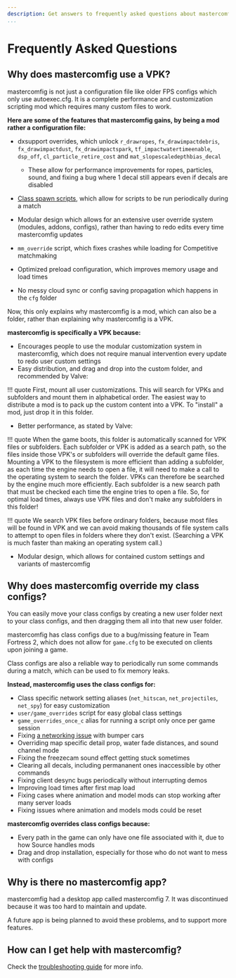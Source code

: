 ```yaml
---
description: Get answers to frequently asked questions about mastercomfig.
...
```


# Frequently Asked Questions

## Why does mastercomfig use a VPK?

mastercomfig is not just a configuration file like older FPS configs which only use autoexec.cfg.
It is a complete performance and customization scripting mod which requires many custom files to work.

**Here are some of the features that mastercomfig gains, by being a mod rather a configuration file:**

* dxsupport overrides, which unlock `r_drawropes`, `fx_drawimpactdebris`, `fx_drawimpactdust`, `fx_drawimpactspark`, `tf_impactwatertimeenable`, `dsp_off`, `cl_particle_retire_cost` and `mat_slopescaledepthbias_decal`

  * These allow for performance improvements for ropes, particles, sound, and fixing a bug where 1 decal still appears even if decals are disabled

* [Class spawn scripts](#why-does-mastercomfig-override-my-class-configs), which allow for scripts to be run periodically during a match

* Modular design which allows for an extensive user override system (modules, addons, configs), rather than having to redo edits every time mastercomfig updates

* `mm_override` script, which fixes crashes while loading for Competitive matchmaking

* Optimized preload configuration, which improves memory usage and load times

* No messy cloud sync or config saving propagation which happens in the `cfg` folder

Now, this only explains why mastercomfig is a mod, which can also be a folder, rather than explaining why mastercomfig is a VPK.

**mastercomfig is specifically a VPK because:**

* Encourages people to use the modular customization system in mastercomfig, which does not require manual intervention every update to redo user custom settings
* Easy distribution, and drag and drop into the custom folder, and recommended by Valve:

!!! quote
    First, mount all user customizations. This will search for VPKs and subfolders
    and mount them in alphabetical order. The easiest way to distribute a mod is to
    pack up the custom content into a VPK. To "install" a mod, just drop it in this
    folder.

* Better performance, as stated by Valve:

!!! quote
    When the game boots, this folder is automatically scanned for VPK files or
    subfolders. Each subfolder or VPK is added as a search path, so the files
    inside those VPK's or subfolders will override the default game files.
    Mounting a VPK to the filesystem is more efficient than adding a subfolder,
    as each time the engine needs to open a file, it will need to make a call to the
    operating system to search the folder. VPKs can therefore be searched by the engine
    much more efficiently. Each subfolder is a new search path that must be checked each
    time the engine tries to open a file. So, for optimal load times, always use VPK files
    and don't make any subfolders in this folder!

!!! quote
    We search VPK files before ordinary folders, because most files will be found in
    VPK and we can avoid making thousands of file system calls to attempt to open files
    in folders where they don't exist. (Searching a VPK is much faster than making an operating
    system call.)

* Modular design, which allows for contained custom settings and variants of mastercomfig

## Why does mastercomfig override my class configs?

You can easily move your class configs by creating a new user folder next to your class configs, and then dragging them all into that new user folder.

mastercomfig has class configs due to a bug/missing feature in Team Fortress 2, which does not allow for `game.cfg` to be executed on clients upon joining a game.

Class configs are also a reliable way to periodically run some commands during a match, which can be used to fix memory leaks.

**Instead, mastercomfig uses the class configs for:**

* Class specific network setting aliases (`net_hitscan`, `net_projectiles`, `net_spy`) for easy customization
* `user/game_overrides` script for easy global class settings
* `game_overrides_once_c` alias for running a script only once per game session
* Fixing [a networking issue](https://github.com/ValveSoftware/Source-1-Games/issues/2618) with bumper cars
* Overriding map specific detail prop, water fade distances, and sound channel mode
* Fixing the freezecam sound effect getting stuck sometimes
* Clearing all decals, including permananent ones inaccessible by other commands
* Fixing client desync bugs periodically without interrupting demos
* Improving load times after first map load
* Fixing cases where animation and model mods can stop working after many server loads
* Fixing issues where animation and models mods could be reset

**mastercomfig overrides class configs because:**

* Every path in the game can only have one file associated with it, due to how Source handles mods
* Drag and drop installation, especially for those who do not want to mess with configs

## Why is there no mastercomfig app?

mastercomfig had a desktop app called mastercomfig 7. It was discontinued because it was too hard to maintain and update.

A future app is being planned to avoid these problems, and to support more features.

## How can I get help with mastercomfig?

Check the [troubleshooting guide](next_steps/troubleshoot.md) for more info.
